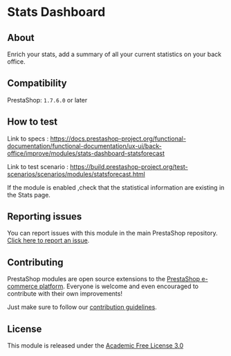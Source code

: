 # Stats Dashboard

## About

Enrich your stats, add a summary of all your current statistics on your back office.

## Compatibility

PrestaShop: `1.7.6.0` or later

## How to test

Link to specs : https://docs.prestashop-project.org/functional-documentation/functional-documentation/ux-ui/back-office/improve/modules/stats-dashboard-statsforecast

Link to test scenario : https://build.prestashop-project.org/test-scenarios/scenarios/modules/statsforecast.html

If the module is enabled ,check that the statistical information are existing in the Stats page. 

## Reporting issues

You can report issues with this module in the main PrestaShop repository. [Click here to report an issue][report-issue]. 

## Contributing

PrestaShop modules are open source extensions to the [PrestaShop e-commerce platform][prestashop]. Everyone is welcome and even encouraged to contribute with their own improvements!

Just make sure to follow our [contribution guidelines][contribution-guidelines].

## License

This module is released under the [Academic Free License 3.0][AFL-3.0] 

[report-issue]: https://github.com/PrestaShop/PrestaShop/issues/new/choose
[prestashop]: https://www.prestashop.com/
[contribution-guidelines]: https://devdocs.prestashop.com/1.7/contribute/contribution-guidelines/project-modules/
[AFL-3.0]: https://opensource.org/licenses/AFL-3.0
